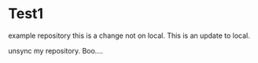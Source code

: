 # Test1
 example repository
this is a change not on local.
This is an update to local.

unsync my repository. Boo....
